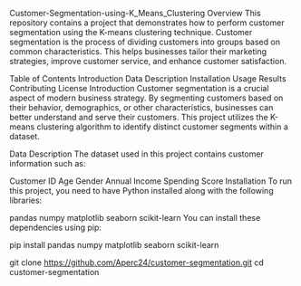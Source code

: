 Customer-Segmentation-using-K_Means_Clustering
Overview
This repository contains a project that demonstrates how to perform customer segmentation using the K-means clustering technique. Customer segmentation is the process of dividing customers into groups based on common characteristics. This helps businesses tailor their marketing strategies, improve customer service, and enhance customer satisfaction.

Table of Contents
Introduction
Data Description
Installation
Usage
Results
Contributing
License
Introduction
Customer segmentation is a crucial aspect of modern business strategy. By segmenting customers based on their behavior, demographics, or other characteristics, businesses can better understand and serve their customers. This project utilizes the K-means clustering algorithm to identify distinct customer segments within a dataset.

Data Description
The dataset used in this project contains customer information such as:

Customer ID
Age
Gender
Annual Income
Spending Score
Installation
To run this project, you need to have Python installed along with the following libraries:

pandas
numpy
matplotlib
seaborn
scikit-learn
You can install these dependencies using pip:

pip install pandas numpy matplotlib seaborn scikit-learn

git clone https://github.com/Aperc24/customer-segmentation.git
cd customer-segmentation
